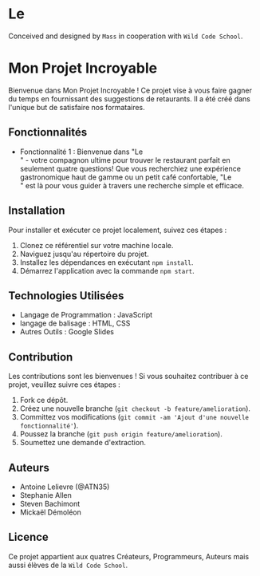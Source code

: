 # Le <Footer>

Conceived and designed by `Mass` in cooperation with `Wild Code School`.

# Mon Projet Incroyable

Bienvenue dans Mon Projet Incroyable ! Ce projet vise à vous faire gagner du temps en fournissant des suggestions de retaurants. Il a été créé dans l'unique but de satisfaire nos formataires.

## Fonctionnalités

- Fonctionnalité 1 : Bienvenue dans "Le <Footer>" - votre compagnon ultime pour trouver le restaurant parfait en seulement quatre questions! Que vous recherchiez une expérience gastronomique haut de gamme ou un petit café confortable, "Le <Footer>" est là pour vous guider à travers une recherche simple et efficace.

## Installation

Pour installer et exécuter ce projet localement, suivez ces étapes :

1. Clonez ce référentiel sur votre machine locale.
2. Naviguez jusqu'au répertoire du projet.
3. Installez les dépendances en exécutant `npm install`.
4. Démarrez l'application avec la commande `npm start`.

## Technologies Utilisées

- Langage de Programmation : JavaScript
- langage de balisage : HTML, CSS
- Autres Outils : Google Slides

## Contribution

Les contributions sont les bienvenues ! Si vous souhaitez contribuer à ce projet, veuillez suivre ces étapes :

1. Fork ce dépôt.
2. Créez une nouvelle branche (`git checkout -b feature/amelioration`).
3. Committez vos modifications (`git commit -am 'Ajout d'une nouvelle fonctionnalité'`).
4. Poussez la branche (`git push origin feature/amelioration`).
5. Soumettez une demande d'extraction.

## Auteurs

- Antoine Lelievre (@ATN35)
- Stephanie Allen
- Steven Bachimont
- Mickaël Démoléon

## Licence

Ce projet appartient aux quatres Créateurs, Programmeurs, Auteurs mais aussi élèves de la `Wild Code School`.
